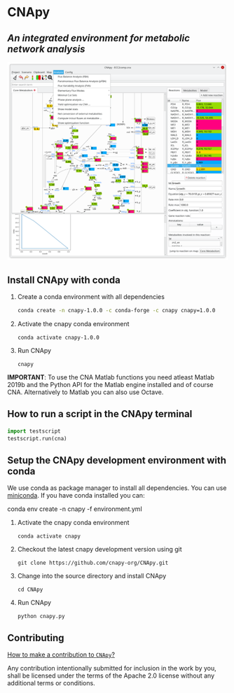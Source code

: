 # CNApy 

## *An integrated environment for metabolic network analysis*

![CNApy screenshot](screenshot.png)

## Install CNApy with conda

1. Create a conda environment with all dependencies
    ```sh
    conda create -n cnapy-1.0.0 -c conda-forge -c cnapy cnapy=1.0.0
    ```

2. Activate the cnapy conda environment
    ```
    conda activate cnapy-1.0.0
    ```

3. Run CNApy
    ```
    cnapy
    ```

**IMPORTANT**: To use the CNA Matlab functions you need atleast Matlab 2019b and the Python API for the Matlab engine installed and of course CNA. Alternatively to Matlab you can also use Octave.


## How to run a script in the CNApy terminal

```python
import testscript
testscript.run(cna)
```


## Setup the CNApy development environment with conda

We use conda as package manager to install all dependencies. You can use [miniconda](https://docs.conda.io/en/latest/miniconda.html).
If you have conda installed you can:

  conda env create -n cnapy -f environment.yml


1. Activate the cnapy conda environment
    ```
    conda activate cnapy
    ```

2. Checkout the latest cnapy development version using git
    ```   
    git clone https://github.com/cnapy-org/CNApy.git
    ```

3. Change into the source directory and install CNApy
    ```  
    cd CNApy
    ```

4. Run CNApy
    ```      
    python cnapy.py
    ```




## Contributing

[How to make a contribution to `CNApy`?](https://github.com/cnapy-org/CNApy/blob/master/CONTRIBUTING.md)

Any contribution intentionally submitted for inclusion in the work by you, shall be licensed under the terms of the Apache 2.0 license without any additional terms or conditions.
